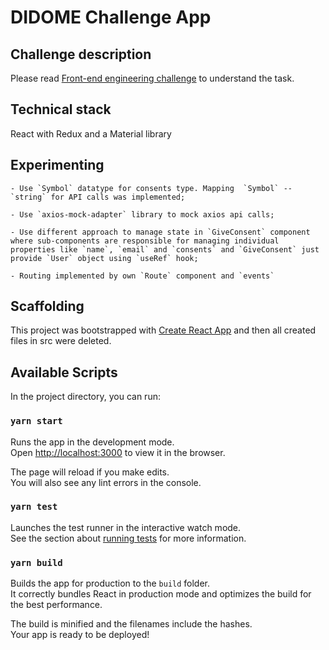 # DIDOME Challenge App

## Challenge description
Please read [Front-end engineering challenge](https://github.com/didomi/challenges/tree/master/frontend) to understand the task.

## Technical stack
React with Redux and a Material library

## Experimenting
    - Use `Symbol` datatype for consents type. Mapping  `Symbol` -- `string` for API calls was implemented;

    - Use `axios-mock-adapter` library to mock axios api calls;

    - Use different approach to manage state in `GiveConsent` component where sub-components are responsible for managing individual properties like `name`, `email` and `consents` and `GiveConsent` just provide `User` object using `useRef` hook;

    - Routing implemented by own `Route` component and `events`

## Scaffolding 
This project was bootstrapped with [Create React App](https://github.com/facebook/create-react-app) and then all created files in src were deleted.  

## Available Scripts

In the project directory, you can run:

### `yarn start`

Runs the app in the development mode.\
Open [http://localhost:3000](http://localhost:3000) to view it in the browser.

The page will reload if you make edits.\
You will also see any lint errors in the console.

### `yarn test`

Launches the test runner in the interactive watch mode.\
See the section about [running tests](https://facebook.github.io/create-react-app/docs/running-tests) for more information.

### `yarn build`

Builds the app for production to the `build` folder.\
It correctly bundles React in production mode and optimizes the build for the best performance.

The build is minified and the filenames include the hashes.\
Your app is ready to be deployed!
